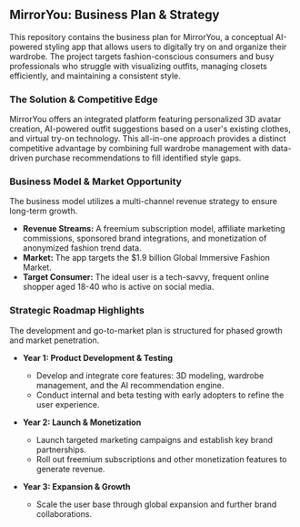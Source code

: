 ## MirrorYou: Business Plan & Strategy

This repository contains the business plan for MirrorYou, a conceptual AI-powered styling app that allows users to digitally try on and organize their wardrobe. The project targets fashion-conscious consumers and busy professionals who struggle with visualizing outfits, managing closets efficiently, and maintaining a consistent style.

### The Solution & Competitive Edge

MirrorYou offers an integrated platform featuring personalized 3D avatar creation, AI-powered outfit suggestions based on a user's existing clothes, and virtual try-on technology. This all-in-one approach provides a distinct competitive advantage by combining full wardrobe management with data-driven purchase recommendations to fill identified style gaps.

### Business Model & Market Opportunity

The business model utilizes a multi-channel revenue strategy to ensure long-term growth.

* **Revenue Streams:** A freemium subscription model, affiliate marketing commissions, sponsored brand integrations, and monetization of anonymized fashion trend data.
* **Market:** The app targets the $1.9 billion Global Immersive Fashion Market.
* **Target Consumer:** The ideal user is a tech-savvy, frequent online shopper aged 18-40 who is active on social media.

### Strategic Roadmap Highlights

The development and go-to-market plan is structured for phased growth and market penetration.

* **Year 1: Product Development & Testing**
    * Develop and integrate core features: 3D modeling, wardrobe management, and the AI recommendation engine.
    * Conduct internal and beta testing with early adopters to refine the user experience.

* **Year 2: Launch & Monetization**
    * Launch targeted marketing campaigns and establish key brand partnerships.
    * Roll out freemium subscriptions and other monetization features to generate revenue.

* **Year 3: Expansion & Growth**
    * Scale the user base through global expansion and further brand collaborations.
